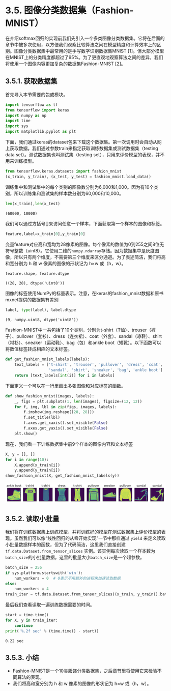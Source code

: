 
# 3.5. 图像分类数据集（Fashion-MNIST）
在介绍softmax回归的实现前我们先引入一个多类图像分类数据集。它将在后面的章节中被多次使用，以方便我们观察比较算法之间在模型精度和计算效率上的区别。图像分类数据集中最常用的是手写数字识别数据集MNIST [1]。但大部分模型在MNIST上的分类精度都超过了95%。为了更直观地观察算法之间的差异，我们将使用一个图像内容更加复杂的数据集Fashion-MNIST [2]。

## 3.5.1. 获取数据集
首先导入本节需要的包或模块。


```python
import tensorflow as tf
from tensorflow import keras
import numpy as np
import time
import sys
import matplotlib.pyplot as plt
```

下面，我们通过keras的dataset包来下载这个数据集。第一次调用时会自动从网上获取数据。我们通过参数train来指定获取训练数据集或测试数据集（testing data set）。测试数据集也叫测试集（testing set），只用来评价模型的表现，并不用来训练模型。


```python
from tensorflow.keras.datasets import fashion_mnist
(x_train, y_train), (x_test, y_test) = fashion_mnist.load_data()
```

训练集中和测试集中的每个类别的图像数分别为6,000和1,000。因为有10个类别，所以训练集和测试集的样本数分别为60,000和10,000。


```python
len(x_train),len(x_test)
```




    (60000, 10000)



我们可以通过方括号[]来访问任意一个样本，下面获取第一个样本的图像和标签。


```python
feature,label=x_train[0],y_train[0]
```

变量feature对应高和宽均为28像素的图像。每个像素的数值为0到255之间8位无符号整数（uint8）。它使用二维的`numpy.ndarray`存储。因为数据集中是灰度图像，所以只有两个维度，不需要第三个维度来区分通道。为了表述简洁，我们将高和宽分别为 h 和 w 像素的图像的形状记为 h×w 或（h，w）。


```python
feature.shape, feature.dtype
```




    ((28, 28), dtype('uint8'))



图像的标签使用NumPy的标量表示。注意，在keras的fashion_mnist数据和原书mxnet提供的数据集有差别


```python
label, type(label), label.dtype
```




    (9, numpy.uint8, dtype('uint8'))



Fashion-MNIST中一共包括了10个类别，分别为t-shirt（T恤）、trouser（裤子）、pullover（套衫）、dress（连衣裙）、coat（外套）、sandal（凉鞋）、shirt（衬衫）、sneaker（运动鞋）、bag（包）和ankle boot（短靴）。以下函数可以将数值标签转成相应的文本标签。


```python
def get_fashion_mnist_labels(labels):
    text_labels = ['t-shirt', 'trouser', 'pullover', 'dress', 'coat',
                   'sandal', 'shirt', 'sneaker', 'bag', 'ankle boot']
    return [text_labels[int(i)] for i in labels]
```

下面定义一个可以在一行里画出多张图像和对应标签的函数。


```python
def show_fashion_mnist(images, labels):
    _, figs = plt.subplots(1, len(images), figsize=(12, 12))
    for f, img, lbl in zip(figs, images, labels):
        f.imshow(img.reshape((28, 28)))
        f.set_title(lbl)
        f.axes.get_xaxis().set_visible(False)
        f.axes.get_yaxis().set_visible(False)
    plt.show()
```

现在，我们看一下训练数据集中前9个样本的图像内容和文本标签


```python
X, y = [], []
for i in range(10):
    X.append(x_train[i])
    y.append(y_train[i])
show_fashion_mnist(X, get_fashion_mnist_labels(y))
```

<div align=center>
<img width="700" src="../img/chapter03/3.5_output1.png"/>
</div>

## 3.5.2. 读取小批量

我们将在训练数据集上训练模型，并将训练好的模型在测试数据集上评价模型的表现。虽然我们可以像“线性回归的从零开始实现”一节中那样通过 `yield` 来定义读取小批量数据样本的函数，但为了代码简洁，这里我们直接创建 `tf.data.Dataset.from_tensor_slices` 实例。该实例每次读取一个样本数为`batch_size`的小批量数据。这里的批量大小`batch_size`是一个超参数。


```python
batch_size = 256
if sys.platform.startswith('win'):
    num_workers = 0  # 0表示不用额外的进程来加速读取数据
else:
    num_workers = 4
train_iter = tf.data.Dataset.from_tensor_slices((x_train, y_train)).batch(batch_size)
```

最后我们查看读取一遍训练数据需要的时间。


```python
start = time.time()
for X, y in train_iter:
    continue
print('%.2f sec' % (time.time() - start))
```

    0.22 sec


## 3.5.3. 小结

* Fashion-MNIST是一个10类服饰分类数据集，之后章节里将使用它来检验不同算法的表现。
* 我们将高和宽分别为 h 和 w 像素的图像的形状记为 h×w 或（h，w）。


